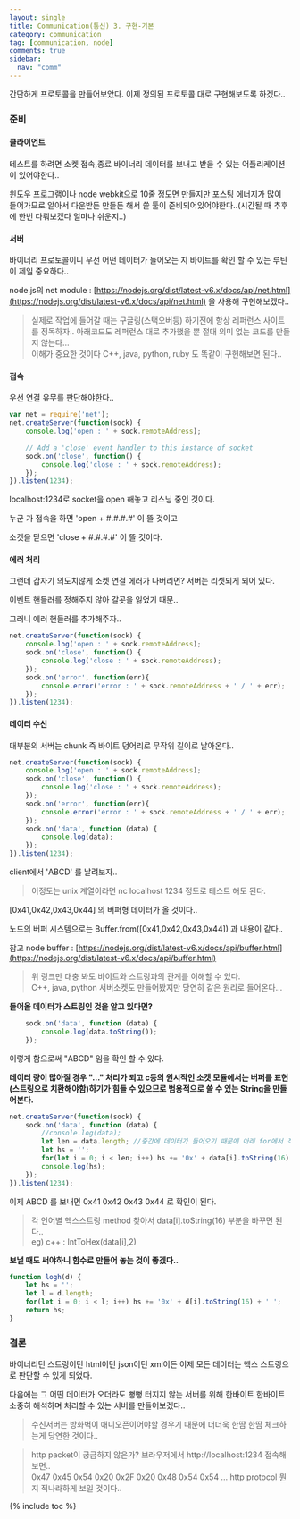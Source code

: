 ```yaml
---
layout: single
title: Communication(통신) 3. 구현-기본
category: communication
tag: [communication, node]
comments: true
sidebar:
  nav: "comm"
---
```


간단하게 프로토콜을 만들어보았다. 이제 정의된 프로토콜 대로 구현해보도록 하겠다..

### 준비

#### 클라이언트

테스트를 하려면 소켓 접속,종료 바이너리 데이터를 보내고 받을 수 있는 어플리케이션이 있어야한다..

윈도우 프로그램이나 node webkit으로 10줄 정도면 만들지만 포스팅 에너지가 많이 들어가므로 알아서 다운받든 만들든 해서 쓸 툴이 준비되어있어야한다..(시간될 때 추후에 한번 다뤄보겠다 얼마나 쉬운지..)

#### 서버

바이너리 프로토콜이니 우선 어떤 데이터가 들어오는 지 바이트를 확인 할 수 있는 루틴이 제일 중요하다..

node.js의 net module : [https://nodejs.org/dist/latest-v6.x/docs/api/net.html](https://nodejs.org/dist/latest-v6.x/docs/api/net.html) 을 사용해 구현해보겠다..

> 실제로 작업에 들어갈 때는 구글링(스택오버등) 하기전에 항상 레퍼런스 사이트를 정독하자.. 
아래코드도 레퍼런스 대로 추가했을 뿐 절대 의미 없는 코드를 만들지 않는다...  
이해가 중요한 것이다 C++, java, python, ruby 도 똑같이 구현해보면 된다.. 

#### 접속

우선 연결 유무를 판단해야한다..

```javascript
var net = require('net');
net.createServer(function(sock) {
    console.log('open : ' + sock.remoteAddress);
    
    // Add a 'close' event handler to this instance of socket
    sock.on('close', function() {
        console.log('close : ' + sock.remoteAddress);
    });
}).listen(1234);
```

localhost:1234로 socket을 open 해놓고 리스닝 중인 것이다.

누군 가 접속을 하면 'open + #.#.#.#' 이 뜰 것이고

소켓을 닫으면 'close + #.#.#.#' 이 뜰 것이다.

#### 에러 처리

그런데 갑자기 의도치않게 소켓 연결 에러가 나버리면? 서버는 리셋되게 되어 있다.

이벤트 핸들러를 정해주지 않아 갈곳을 잃었기 때문..

그러니 에러 핸들러를 추가해주자..

```javascript
net.createServer(function(sock) {    
    console.log('open : ' + sock.remoteAddress);        
    sock.on('close', function() {
        console.log('close : ' + sock.remoteAddress);
    });
    sock.on('error', function(err){
        console.error('error : ' + sock.remoteAddress + ' / ' + err);
    });    
}).listen(1234);
```

#### 데이터 수신

대부분의 서버는 chunk 즉 바이트 덩어리로 무작위 길이로 날아온다..

```javascript
net.createServer(function(sock) {    
    console.log('open : ' + sock.remoteAddress);        
    sock.on('close', function() {
        console.log('close : ' + sock.remoteAddress);
    });
    sock.on('error', function(err){
        console.error('error : ' + sock.remoteAddress + ' / ' + err);
    });    
    sock.on('data', function (data) {
        console.log(data);
    });
}).listen(1234);
```

client에서 'ABCD' 를 날려보자..

> 이정도는 unix 계열이라면 nc localhost 1234 정도로 테스트 해도 된다.

[0x41,0x42,0x43,0x44] 의 버퍼형 데이터가 올 것이다..

노드의 버퍼 시스템으로는 Buffer.from([0x41,0x42,0x43,0x44]) 과 내용이 같다..

참고 node buffer : [https://nodejs.org/dist/latest-v6.x/docs/api/buffer.html](https://nodejs.org/dist/latest-v6.x/docs/api/buffer.html)

> 위 링크만 대충 봐도 바이트와 스트링과의 관계를 이해할 수 있다.  
C++, java, python 서버소켓도 만들어봤지만 당연히 같은 원리로 들어온다...

**들어올 데이터가 스트링인 것을 알고 있다면?**

```javascript
    sock.on('data', function (data) {
        console.log(data.toString());
    });
```

이렇게 함으로써 "ABCD" 임을 확인 할 수 있다.

**데이터 량이 많아질 경우 "..." 처리가 되고 c등의 원시적인 소켓 모듈에서는 버퍼를 표현(스트링으로 치환해야함)하기가 힘들 수 있으므로 범용적으로 쓸 수 있는 String을 만들어본다.**

```javascript
net.createServer(function(sock) {    
    sock.on('data', function (data) {
        //console.log(data);
        let len = data.length; //중간에 데이터가 들어오기 때문에 아래 for에서 직접쓰면 오류가 날수 있으므로 길이를 적어둔다
        let hs = '';
        for(let i = 0; i < len; i++) hs += '0x' + data[i].toString(16) + ' ';
        console.log(hs);        
    });
}).listen(1234);
```

이제 ABCD 를 보내면 0x41 0x42 0x43 0x44 로 확인이 된다.

> 각 언어별 헥스스트링 method 찾아서 data[i].toString(16) 부분을 바꾸면 된다..  
eg) c++ : IntToHex(data[i],2)

**보낼 때도 써야하니 함수로 만들어 놓는 것이 좋겠다..**

```javascript
function logh(d) {
    let hs = '';
    let l = d.length;
    for(let i = 0; i < l; i++) hs += '0x' + d[i].toString(16) + ' ';
    return hs;   
}
```

### 결론

바이너리던 스트링이던 html이던 json이던 xml이든 이제 모든 데이터는 헥스 스트링으로 판단할 수 있게 되었다.

다음에는 그 어떤 데이터가 오더라도 뻥뻥 터지지 않는 서버를 위해 한바이트 한바이트 소중히 해석하며 처리할 수 있는 서버를 만들어보겠다..

> 수신서버는 방화벽이 애니오픈이어야할 경우기 때문에 더더욱 한땀 한땀 체크하는게 당연한 것이다..

> http packet이 궁금하지 않은가? 브라우저에서 http://localhost:1234 접속해보면..    
0x47 0x45 0x54 0x20 0x2F 0x20 0x48 0x54 0x54 ... http protocol 뭔지 적나라하게 보일 것이다..

{% include toc %}